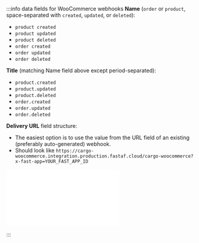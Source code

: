 :::info data fields for WooCommerce webhooks
**Name** (`order` or `product`, space-separated with `created`, `updated`, or `deleted`):
- `product created`
- `product updated`
- `product deleted`
- `order created`
- `order updated`
- `order deleted`

**Title** (matching Name field above except period-separated):
- `product.created`
- `product.updated`
- `product.deleted`
- `order.created`  
- `order.updated`
- `order.deleted`

**Delivery URL** field structure:

- The easiest option is to use the value from the URL field of an existing (preferably auto-generated) webhook.
- Should look like `https://cargo-woocommerce.integration.production.fastaf.cloud/cargo-woocommerce?x-fast-app=YOUR_FAST_APP_ID`

<embed src="/reusables/for-developers/_fast_app_id.md" />

:::
